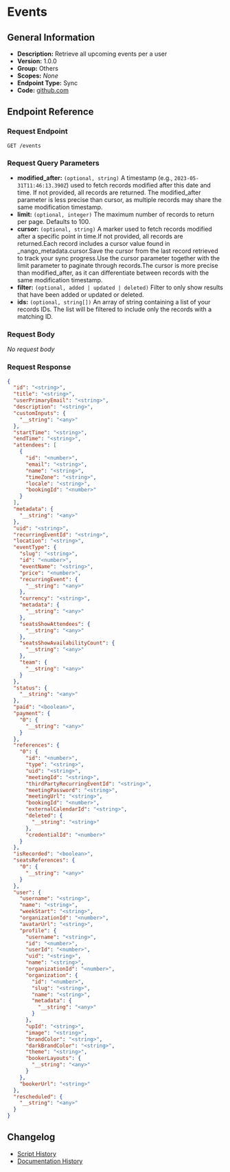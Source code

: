 <!-- BEGIN GENERATED CONTENT -->
# Events

## General Information

- **Description:** Retrieve all upcoming events per a user
- **Version:** 1.0.0
- **Group:** Others
- **Scopes:** _None_
- **Endpoint Type:** Sync
- **Code:** [github.com](https://github.com/NangoHQ/integration-templates/tree/main/integrations/cal-com-v2/syncs/events.ts)


## Endpoint Reference

### Request Endpoint

`GET /events`

### Request Query Parameters

- **modified_after:** `(optional, string)` A timestamp (e.g., `2023-05-31T11:46:13.390Z`) used to fetch records modified after this date and time. If not provided, all records are returned. The modified_after parameter is less precise than cursor, as multiple records may share the same modification timestamp.
- **limit:** `(optional, integer)` The maximum number of records to return per page. Defaults to 100.
- **cursor:** `(optional, string)` A marker used to fetch records modified after a specific point in time.If not provided, all records are returned.Each record includes a cursor value found in _nango_metadata.cursor.Save the cursor from the last record retrieved to track your sync progress.Use the cursor parameter together with the limit parameter to paginate through records.The cursor is more precise than modified_after, as it can differentiate between records with the same modification timestamp.
- **filter:** `(optional, added | updated | deleted)` Filter to only show results that have been added or updated or deleted.
- **ids:** `(optional, string[])` An array of string containing a list of your records IDs. The list will be filtered to include only the records with a matching ID.

### Request Body

_No request body_

### Request Response

```json
{
  "id": "<string>",
  "title": "<string>",
  "userPrimaryEmail": "<string>",
  "description": "<string>",
  "customInputs": {
    "__string": "<any>"
  },
  "startTime": "<string>",
  "endTime": "<string>",
  "attendees": [
    {
      "id": "<number>",
      "email": "<string>",
      "name": "<string>",
      "timeZone": "<string>",
      "locale": "<string>",
      "bookingId": "<number>"
    }
  ],
  "metadata": {
    "__string": "<any>"
  },
  "uid": "<string>",
  "recurringEventId": "<string>",
  "location": "<string>",
  "eventType": {
    "slug": "<string>",
    "id": "<number>",
    "eventName": "<string>",
    "price": "<number>",
    "recurringEvent": {
      "__string": "<any>"
    },
    "currency": "<string>",
    "metadata": {
      "__string": "<any>"
    },
    "seatsShowAttendees": {
      "__string": "<any>"
    },
    "seatsShowAvailabilityCount": {
      "__string": "<any>"
    },
    "team": {
      "__string": "<any>"
    }
  },
  "status": {
    "__string": "<any>"
  },
  "paid": "<boolean>",
  "payment": {
    "0": {
      "__string": "<any>"
    }
  },
  "references": {
    "0": {
      "id": "<number>",
      "type": "<string>",
      "uid": "<string>",
      "meetingId": "<string>",
      "thirdPartyRecurringEventId": "<string>",
      "meetingPassword": "<string>",
      "meetingUrl": "<string>",
      "bookingId": "<number>",
      "externalCalendarId": "<string>",
      "deleted": {
        "__string": "<string>"
      },
      "credentialId": "<number>"
    }
  },
  "isRecorded": "<boolean>",
  "seatsReferences": {
    "0": {
      "__string": "<any>"
    }
  },
  "user": {
    "username": "<string>",
    "name": "<string>",
    "weekStart": "<string>",
    "organizationId": "<number>",
    "avatarUrl": "<string>",
    "profile": {
      "username": "<string>",
      "id": "<number>",
      "userId": "<number>",
      "uid": "<string>",
      "name": "<string>",
      "organizationId": "<number>",
      "organization": {
        "id": "<number>",
        "slug": "<string>",
        "name": "<string>",
        "metadata": {
          "__string": "<any>"
        }
      },
      "upId": "<string>",
      "image": "<string>",
      "brandColor": "<string>",
      "darkBrandColor": "<string>",
      "theme": "<string>",
      "bookerLayouts": {
        "__string": "<any>"
      }
    },
    "bookerUrl": "<string>"
  },
  "rescheduled": {
    "__string": "<any>"
  }
}
```

## Changelog

- [Script History](https://github.com/NangoHQ/integration-templates/commits/main/integrations/cal-com-v2/syncs/events.ts)
- [Documentation History](https://github.com/NangoHQ/integration-templates/commits/main/integrations/cal-com-v2/syncs/events.md)

<!-- END  GENERATED CONTENT -->

